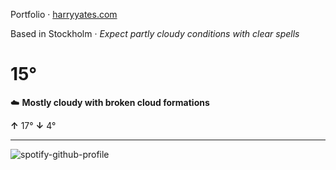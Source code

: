 Portfolio · [harryyates.com](https://harryyates.com)

<!-- WEATHER_START -->
Based in Stockholm · *Expect partly cloudy conditions with clear spells*

# 15°
☁️ **Mostly cloudy with broken cloud formations**

**↑** 17° **↓** 4°

---
<!-- WEATHER_END -->

<p align="left">
  <a>
    <img src="https://spotify-github-profile.kittinanx.com/api/view?uid=bigbello&cover_image=true&theme=natemoo-re&show_offline=true&background_color=121212&interchange=false&bar_color=53b14f&bar_color_cover=false" alt="spotify-github-profile">
  </a>
</p>